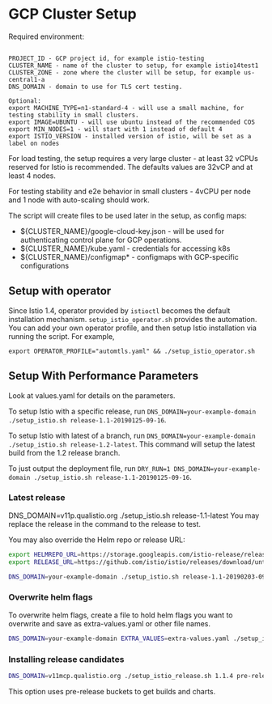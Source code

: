 # GCP Cluster Setup

Required environment:
```shell script

PROJECT_ID - GCP project id, for example istio-testing
CLUSTER_NAME - name of the cluster to setup, for example istio14test1
CLUSTER_ZONE - zone where the cluster will be setup, for example us-central1-a
DNS_DOMAIN - domain to use for TLS cert testing.

Optional:
export MACHINE_TYPE=n1-standard-4 - will use a small machine, for testing stability in small clusters.
export IMAGE=UBUNTU - will use ubuntu instead of the recommended COS
export MIN_NODES=1 - will start with 1 instead of default 4
export ISTIO_VERSION - installed version of istio, will be set as a label on nodes

```

For load testing, the setup requires a very large cluster - at least 32 vCPUs reserved for Istio is recommended.
The defaults values are 32vCP and at least 4 nodes.

For testing stability and e2e behavior in small clusters - 4vCPU per node and 1 node with auto-scaling should work.

The script will create files to be used later in the setup, as config maps:
- ${CLUSTER_NAME}/google-cloud-key.json - will be used for authenticating control plane for GCP operations.
- ${CLUSTER_NAME}/kube.yaml - credentials for accessing k8s
- ${CLUSTER_NAME}/configmap* - configmaps with GCP-specific configurations


## Setup with operator

Since Istio 1.4, operator provided by `istioctl` becomes the default installation mechanism.
`setup_istio_operator.sh` provides the automation. You can add your own operator profile, and then
setup Istio installation via running the script. For example,

```shell
export OPERATOR_PROFILE="automtls.yaml" && ./setup_istio_operator.sh
```

## Setup With Performance Parameters

Look at values.yaml for details on the parameters.

To setup Istio with a specific release, run `DNS_DOMAIN=your-example-domain ./setup_istio.sh release-1.1-20190125-09-16`.

To setup Istio with latest of a branch, run `DNS_DOMAIN=your-example-domain ./setup_istio.sh release-1.2-latest`.
This command will setup the latest build from the 1.2 release branch.

To just output the deployment file, run `DRY_RUN=1 DNS_DOMAIN=your-example-domain ./setup_istio.sh release-1.1-20190125-09-16`.

### Latest release

DNS_DOMAIN=v11p.qualistio.org ./setup_istio.sh release-1.1-latest
You may replace the release in the command to the release to test.

You may also override the Helm repo or release URL:

```bash
export HELMREPO_URL=https://storage.googleapis.com/istio-release/releases/1.1.0-rc.0/charts/index.yaml
export RELEASE_URL=https://github.com/istio/istio/releases/download/untagged-c41cff3404b8cc79a97e/istio-1.1.0-rc.0-linux.tar.gz

DNS_DOMAIN=your-example-domain ./setup_istio.sh release-1.1-20190203-09-16
```

### Overwrite helm flags

To overwrite helm flags, create a file to hold helm flags you want to overwrite and save as extra-values.yaml or other file names.

```bash
DNS_DOMAIN=your-example-domain EXTRA_VALUES=extra-values.yaml ./setup_istio.sh release-1.1-20190203-09-16
```

### Installing release candidates

```bash
DNS_DOMAIN=v11mcp.qualistio.org ./setup_istio_release.sh 1.1.4 pre-release
```

This option uses pre-release buckets to get builds and charts.
